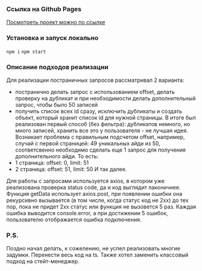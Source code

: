 ### Ссылка на Github Pages
[Посмотреть проект можно по ссылке](#)

### Установка и запуск локально
`npm i`
`npm start`

### Описание подходов реализации
Для реализации постраничных запросов рассматривал 2 варианта:
 - постранично делать запрос с использованием offset, делать проверку на дубликат и при необходимости делать дополнительный запрос, чтобы было 50 записей
 - получить список всех id сразу, исключить дубликаты и создать объект, который хранит список id для нужной страницы. 
В итоге был реализован первый способ (без фильтра): дубликатов немного, но много записей, хранить все это у пользователя - не лучшая идея.  Возникает проблема с правильным подсчетом offset, например, случай с первой страницей: 49 уникальных айди из 50, соответсвенно необходимо сделать еще 1 запрос для получения дополнительного айди. То есть:
 - 1 страница: offset: 0, limit: 51
 - 2 страница: offset: 51, limit: 50
И так далее.

Для работы с запросами используется axios, в котором уже реализована проверка status code, да и код выглядит лаконичнее. Функция getData использует axios.post, при появлении ошибки она рекурсивно вызывается (в том числе, когда статус код не 2хх) до тех пор, пока не придет 2xx статус или функция не вызовется 5 раз. Каждая ошибка выводится console.error, а при достижении 5 ошибок, пользователю отображается ошибка подключения.  

### P.S.
Поздно начал делать, к сожелению, не успел реализовать многие задумки. Перенести весь код на ts. Также хотел заменить классовый подход на стейт-менеджер.
